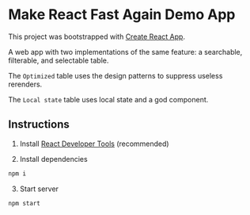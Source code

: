 # Make React Fast Again Demo App

This project was bootstrapped with [Create React App](https://github.com/facebook/create-react-app).

A web app with two implementations of the same feature: a searchable, filterable, and selectable table.

The `Optimized` table uses the design patterns to suppress useless rerenders.

The `Local state` table uses local state and a god component.

## Instructions

1. Install [React Developer Tools](https://chromewebstore.google.com/detail/react-developer-tools/fmkadmapgofadopljbjfkapdkoienihi) (recommended)

2. Install dependencies

```bash
npm i
```

3. Start server

```bash
npm start
```
